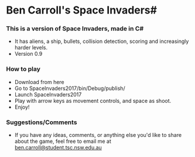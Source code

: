 # Ben Carroll's Space Invaders#

### This is a version of Space Invaders, made in C# ###

* It has aliens, a ship, bullets, collision detection, scoring and increasingly harder levels.
* Version 0.9

### How to play ###

* Download from here
* Go to SpaceInvaders2017/bin/Debug/publish/
* Launch SpaceInvaders2017
* Play with arrow keys as movement controls, and space as shoot.
* Enjoy!

### Suggestions/Comments ###

* If you have any ideas, comments, or anything else you'd like to share about the game, feel free to email me at [ben.carroll@student.tsc.nsw.edu.au](mailto:ben.carroll@student.tsc.nsw.edu.au?subject=Suggestions%20for%20Space%20Invaders!)